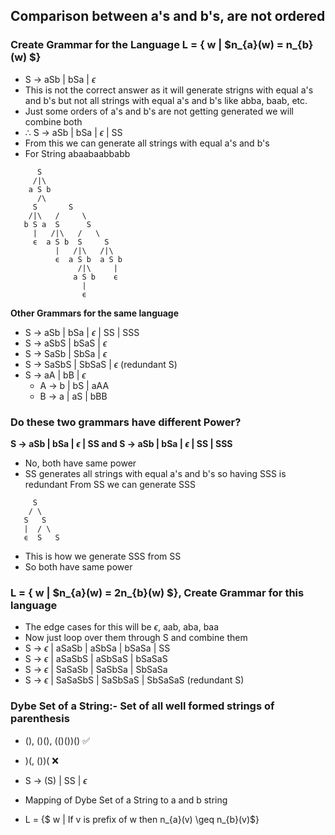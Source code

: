 ## Comparison between a's and b's, are not ordered

### Create Grammar for the Language L = { w | $n_{a}(w) = n_{b}(w) $}

- S -> aSb | bSa | $\epsilon$
- This is not the correct answer as it will generate strigns with equal a's and b's but not all strings with equal a's and b's like abba, baab, etc.
- Just some orders of a's and b's are not getting generated we will combine both
- $\therefore$ S -> aSb | bSa | $\epsilon$ | SS
- From this we can generate all strings with equal a's and b's
- For String abaabaabbabb 
```
      S
     /|\ 
    a S b
      /\
     S       S
    /|\   /     \
   b S a  S      S
     |   /|\   /   \
     ϵ  a S b  S     S
          |   /|\   /|\
          ϵ  a S b  a S b
               /|\     |
              a S b    ϵ
                |
                ϵ
```
**Other Grammars for the same language**
- S -> aSb | bSa | $\epsilon$ | SS | SSS
- S -> aSbS | bSaS | $\epsilon$
- S -> SaSb | SbSa | $\epsilon$
- S -> SaSbS | SbSaS | $\epsilon$ (redundant S)
- S -> aA | bB | $\epsilon$
    - A -> b | bS | aAA
    - B -> a | aS | bBB

### Do these two grammars have different Power?
**S -> aSb | bSa | $\epsilon$ | SS and S -> aSb | bSa | $\epsilon$ | SS | SSS**

- No, both have same power
- SS generates all strings with equal a's and b's so having SSS is redundant
From SS we can generate SSS
```
     S
    / \
   S   S
   |  / \
   ϵ  S   S
```
- This is how we generate SSS from SS
- So both have same power

### L = { w | $n_{a}(w) = 2n_{b}(w) $}, Create Grammar for this language

- The edge cases for this will be $\epsilon$, aab, aba, baa
- Now just loop over them through S and combine them
- S -> $\epsilon$ | aSaSb | aSbSa | bSaSa | SS
- S -> $\epsilon$ | aSaSbS | aSbSaS | bSaSaS
- S -> $\epsilon$ | SaSaSb | SaSbSa | SbSaSa
- S -> $\epsilon$ | SaSaSbS | SaSbSaS | SbSaSaS (redundant S)

### Dybe Set of a String:- Set of all well formed strings of parenthesis

- (), ()(), (()())() ✅
- )(, ())( ❌
 
- S -> (S) | SS | $\epsilon$

- Mapping of Dybe Set of a String to a and b string
- L = {$ w | If v is prefix of w then n_{a}(v) \geq n_{b}(v)$}